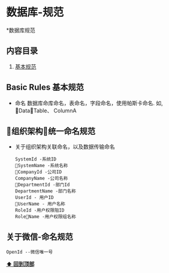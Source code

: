 # 数据库-规范

*数据库规范

## 内容目录

  1. [基本规范](#basic-rules-基本规范)


## Basic Rules 基本规范
  - 命名
    数据库命库命名，表命名，字段命名，使用帕斯卡命名. 如, DataTable、 ColumnA
## 组织架构统一命名规范
  - 关于组织架构关联命名，以及数据传输命名
    ```
    SystemId -系统ID
    SystemName -系统名称
    CompanyId -公司ID
    CompanyName -公司名称
    DepartmentId -部门Id
    DepartmentName -部门名称
    UserId - 用户ID
    UserName - 用户名称
    RoleId -用户权限阻ID
    RoleName -用户权限组名称
    ```
## 关于微信-命名规范
  ```
  OpenId --微信唯一号
  ```

**[⬆ 回到顶部](#内容目录)**

